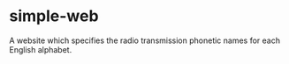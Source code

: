 # simple-web
A website which specifies the radio transmission phonetic names for each English alphabet. 

